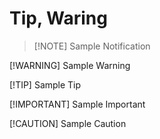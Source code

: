 # Tip, Waring

>[!NOTE] Sample Notification

[!WARNING] Sample Warning

[!TIP] Sample Tip

[!IMPORTANT] Sample Important

[!CAUTION] Sample Caution

